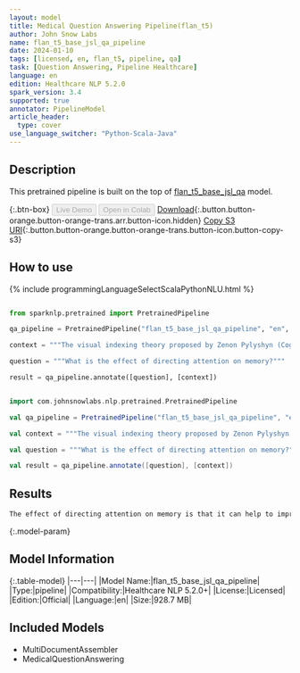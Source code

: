 ```yaml
---
layout: model
title: Medical Question Answering Pipeline(flan_t5)
author: John Snow Labs
name: flan_t5_base_jsl_qa_pipeline
date: 2024-01-10
tags: [licensed, en, flan_t5, pipeline, qa]
task: [Question Answering, Pipeline Healthcare]
language: en
edition: Healthcare NLP 5.2.0
spark_version: 3.4
supported: true
annotator: PipelineModel
article_header:
  type: cover
use_language_switcher: "Python-Scala-Java"
---
```


## Description

This pretrained pipeline is built on the top of [flan_t5_base_jsl_qa](https://nlp.johnsnowlabs.com/2023/05/15/flan_t5_base_jsl_qa_en.html) model.

{:.btn-box}
<button class="button button-orange" disabled>Live Demo</button>
<button class="button button-orange" disabled>Open in Colab</button>
[Download](https://s3.amazonaws.com/auxdata.johnsnowlabs.com/clinical/models/flan_t5_base_jsl_qa_pipeline_en_5.2.0_3.4_1704852888805.zip){:.button.button-orange.button-orange-trans.arr.button-icon.hidden}
[Copy S3 URI](s3://auxdata.johnsnowlabs.com/clinical/models/flan_t5_base_jsl_qa_pipeline_en_5.2.0_3.4_1704852888805.zip){:.button.button-orange.button-orange-trans.button-icon.button-copy-s3}

## How to use



<div class="tabs-box" markdown="1">
{% include programmingLanguageSelectScalaPythonNLU.html %}
  
```python

from sparknlp.pretrained import PretrainedPipeline

qa_pipeline = PretrainedPipeline("flan_t5_base_jsl_qa_pipeline", "en", "clinical/models")

context = """The visual indexing theory proposed by Zenon Pylyshyn (Cognition, 32, 65-97, 1989) predicts that visual attention mechanisms are employed when mental images are projected onto a visual scene."""

question = """What is the effect of directing attention on memory?"""

result = qa_pipeline.annotate([question], [context])

```
```scala

import com.johnsnowlabs.nlp.pretrained.PretrainedPipeline

val qa_pipeline = PretrainedPipeline("flan_t5_base_jsl_qa_pipeline", "en", "clinical/models")

val context = """The visual indexing theory proposed by Zenon Pylyshyn (Cognition, 32, 65-97, 1989) predicts that visual attention mechanisms are employed when mental images are projected onto a visual scene."""

val question = """What is the effect of directing attention on memory?"""

val result = qa_pipeline.annotate([question], [context])

```
</div>

## Results

```bash
The effect of directing attention on memory is that it can help to improve memory retention and recall. It can help to reduce the amount of time spent on tasks, such as focusing on one task at a time, or focusing on 
```

{:.model-param}
## Model Information

{:.table-model}
|---|---|
|Model Name:|flan_t5_base_jsl_qa_pipeline|
|Type:|pipeline|
|Compatibility:|Healthcare NLP 5.2.0+|
|License:|Licensed|
|Edition:|Official|
|Language:|en|
|Size:|928.7 MB|

## Included Models

- MultiDocumentAssembler
- MedicalQuestionAnswering

